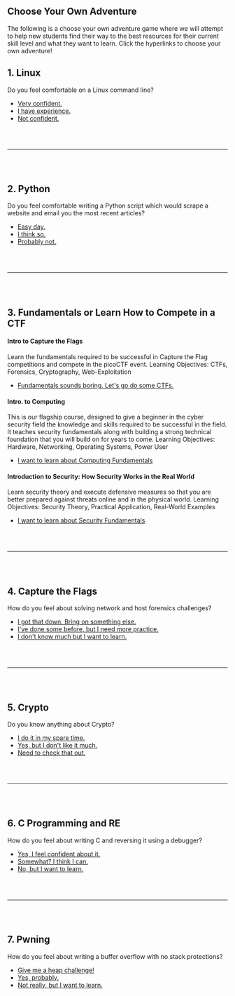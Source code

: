 ## Choose Your Own Adventure

The following is a choose your own adventure game where we will attempt to help new students find their way to the best resources for their current skill level and what they want to learn. Click the hyperlinks to choose your own adventure!


<h2 id="linux">1. Linux</h2> 

Do you feel comfortable on a Linux command line? 

* [Very confident.](#python) 
* [I have experience.](challs/bandit.md) 
* [Not confident.](training/linux.md) 
  
 
<br>
<br>
<hr>
<br>
<br>
 
 <h2 id="python">2. Python</h2> 
                                                                      
Do you feel comfortable writing a Python script which would scrape a website and email you the most recent articles? 

* [Easy day.](#switch)
* [I think so.](challs/pythontest.md)
* [Probably not.](training/python.md) 

<br>
<br>
<hr>
<br>
<br>

<h2 id="switch">3. Fundamentals or Learn How to Compete in a CTF</h2> 

#### Intro to Capture the Flags

Learn the fundamentals required to be successful in Capture the Flag competitions and compete in the picoCTF event.
Learning Objectives: CTFs, Forensics, Cryptography, Web-Exploitation

* [Fundamentals sounds boring. Let's go do some CTFs.](#ctfs)

#### Intro. to Computing
This is our flagship course, designed to give a beginner in the cyber security field the knowledge and skills required to be successful in the field. It teaches security fundamentals along with building a strong technical foundation that you will build on for years to come.
Learning Objectives: Hardware, Networking, Operating Systems, Power User

* [I want to learn about Computing Fundamentals](training/hardos.md)


#### Introduction to Security: How Security Works in the Real World

Learn security theory and execute defensive measures so that you are better prepared against threats online and in the physical world.
Learning Objectives: Security Theory, Practical Application, Real-World Examples

* [I want to learn about Security Fundamentals](training/security.md)


<br>
<br>
<hr>
<br>
<br>


<h2 id="ctfs">4. Capture the Flags</h2> 

How do you feel about solving network and host forensics challenges?

* [I got that down. Bring on something else.](#crypto)
* [I've done some before, but I need more practice.](training/forensics.md)
* [I don't know much but I want to learn.](training/forensics.md)

<br>
<br>
<hr>
<br>
<br>

<h2 id="ctfs">5. Crypto</h2> 

Do you know anything about Crypto?

* [I do it in my spare time.](MessageUsYouNerdWeNeedHelp)
* [Yes, but I don't like it much.](#cnre)
* [Need to check that out.](training/crypto1.md)

<br>
<br>
<hr>
<br>
<br>

<h2 id="cnre">6. C Programming and RE</h2> 

How do you feel about writing C and reversing it using a debugger? 

* [Yes, I feel confident about it.](#pwn)
* [Somewhat? I think I can.](training/hardstuff.md)
* [No, but I want to learn.](training/hardstuff.md)

<br>
<br>
<hr>
<br>
<br>

<h2 id="pwn">7. Pwning</h2> 
How do you feel about writing a buffer overflow with no stack protections?

* [Give me a heap challenge!](MessageUsYouNerdWeNeedHelp) 
* [Yes, probably.](training/pwning.md)  
* [Not really, but I want to learn.](training/pwning.md) 

<br>
<br>
<br>
<br>
<br>
<br>

